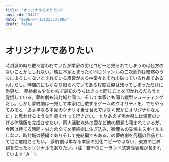 ```yaml
---
title: "オリジナルでありたい"
post_id: "3441"
date: "2006-04-15T23:37:00Z"
draft: false
---
```


# オリジナルでありたい

時封城の時も散々言われていたが本家の劣化コピーと見られてしまうのは仕方のないことかもしれない。現に本家とまったく同じジャンルの二次創作は暗黙のうちによろしくないとされている風習がある中堂々とそれを破っている作品であるわけだし。時間的にもかなり限られていてある程度妥協は残ってしまっただけに尚更だ。 夢終劇も少なからず最初のうちはきっと同じことを叩かれるだろうと 覚悟している。夢終劇も時封城と同じ、そして本家とも同じ縦型シューティングだし。しかし夢終劇は一見して本家に匹敵するゲームのクオリティを、でもやってみると「あぁ単なる本家のシナリオ乗せ替えではなく確かにオリジナルなんだ」と思わせるような作品を作って行きたい。 とりあえず例大祭には満足のいける体験版を完成させたい。同人活動以外の面など他の問題も積まれているが、今回は持てる時間・労力の全てを夢終劇に注ぎ込み、微塵もの妥協もスポイルもしない、時封城の続編でありそして完結編でもあるこの夢終劇を究極の作品として世に君臨させたい。 夢終劇は単なる本家の劣化コピーではない、東方の世界観を使ったオリジナルでありたい。(注：若干のローランド式誇張表現が含まれています 'Ａ｀)
